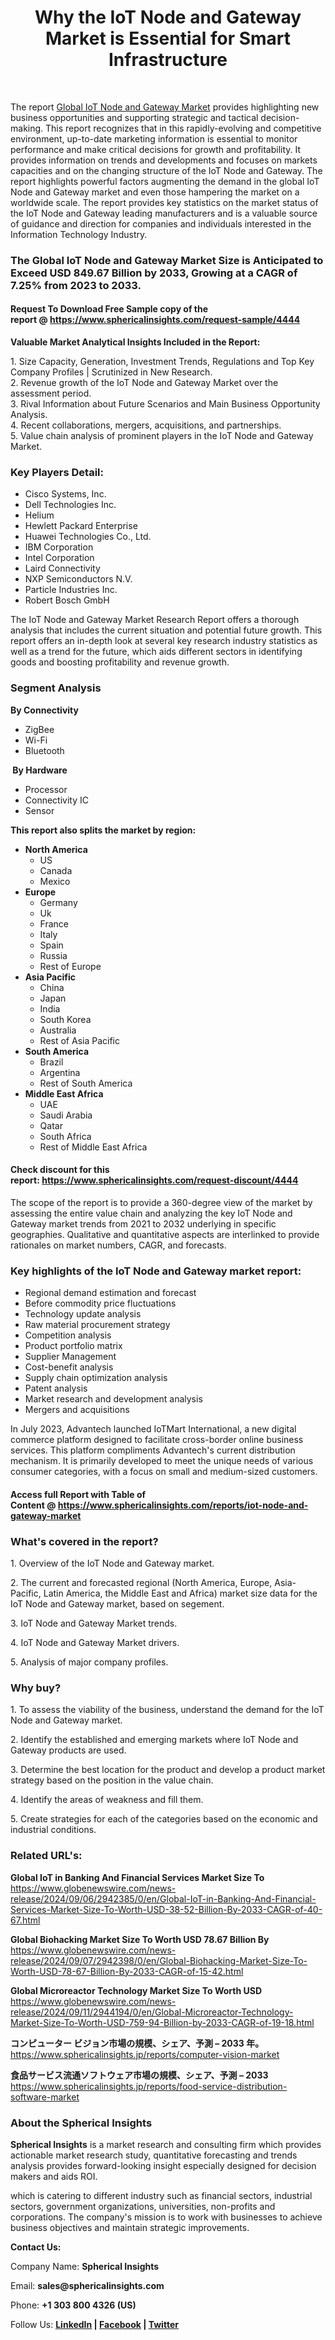 <h1 style="text-align: center;">Why the IoT Node and Gateway Market is Essential for Smart Infrastructure</h1>
<p>&nbsp;</p>
<p>The report&nbsp;<a href="https://www.sphericalinsights.com/reports/iot-node-and-gateway-market" target="_blank" rel="noopener noreferrer">Global IoT Node and Gateway Market</a>&nbsp;provides highlighting new business opportunities and supporting strategic and tactical decision-making. This report recognizes that in this rapidly-evolving and competitive environment, up-to-date marketing information is essential to monitor performance and make critical decisions for growth and profitability. It provides information on trends and developments and focuses on markets capacities and on the changing structure of the IoT Node and Gateway. The report highlights powerful factors augmenting the demand in the global IoT Node and Gateway market and even those hampering the market on a worldwide scale. The report provides key statistics on the market status of the IoT Node and Gateway leading manufacturers and is a valuable source of guidance and direction for companies and individuals interested in the Information Technology Industry.</p>
<h3>The Global IoT Node and Gateway Market Size is Anticipated to Exceed USD 849.67 Billion by 2033, Growing at a CAGR of 7.25% from 2023 to 2033.</h3>
<h4>Request To Download Free Sample copy of the report&nbsp;@&nbsp;<a href="https://www.sphericalinsights.com/request-sample/4444" target="_blank" rel="noopener noreferrer">https://www.sphericalinsights.com/request-sample/4444</a></h4>
<p><strong>Valuable Market Analytical Insights Included in the Report:</strong></p>
<p>1. Size Capacity, Generation, Investment Trends, Regulations and Top Key Company Profiles | Scrutinized in New Research.<br />2. Revenue growth of the IoT Node and Gateway Market over the assessment period.<br />3. Rival Information about Future Scenarios and Main Business Opportunity Analysis.<br />4. Recent collaborations, mergers, acquisitions, and partnerships.<br />5. Value chain analysis of prominent players in the IoT Node and Gateway Market.</p>
<h3><strong>Key Players Detail:</strong></h3>
<ul>
<li>Cisco Systems, Inc.</li>
<li>Dell Technologies Inc.</li>
<li>Helium</li>
<li>Hewlett Packard Enterprise</li>
<li>Huawei Technologies Co., Ltd.</li>
<li>IBM Corporation</li>
<li>Intel Corporation</li>
<li>Laird Connectivity</li>
<li>NXP Semiconductors N.V.</li>
<li>Particle Industries Inc.</li>
<li>Robert Bosch GmbH</li>
</ul>
<p>The IoT Node and Gateway Market Research Report offers a thorough analysis that includes the current situation and potential future growth. This report offers an in-depth look at several key research industry statistics as well as a trend for the future, which aids different sectors in identifying goods and boosting profitability and revenue growth.</p>
<h3><strong>Segment Analysis</strong></h3>
<p><strong>By Connectivity</strong></p>
<ul>
<li>ZigBee</li>
<li>Wi-Fi</li>
<li>Bluetooth</li>
</ul>
<p><strong>&nbsp;By Hardware</strong></p>
<ul>
<li>Processor</li>
<li>Connectivity IC</li>
<li>Sensor</li>
</ul>
<p><strong>This report also splits the market by region:</strong></p>
<ul>
<li><strong>North America</strong>
<ul>
<li>US</li>
<li>Canada</li>
<li>Mexico</li>
</ul>
</li>
<li><strong>Europe</strong>
<ul>
<li>Germany</li>
<li>Uk</li>
<li>France</li>
<li>Italy</li>
<li>Spain</li>
<li>Russia</li>
<li>Rest of Europe</li>
</ul>
</li>
<li><strong>Asia Pacific</strong>
<ul>
<li>China</li>
<li>Japan</li>
<li>India</li>
<li>South Korea</li>
<li>Australia</li>
<li>Rest of Asia Pacific</li>
</ul>
</li>
<li><strong>South America</strong>
<ul>
<li>Brazil</li>
<li>Argentina</li>
<li>Rest of South America</li>
</ul>
</li>
<li><strong>Middle East Africa</strong>
<ul>
<li>UAE</li>
<li>Saudi Arabia</li>
<li>Qatar</li>
<li>South Africa</li>
<li>Rest of Middle East Africa</li>
</ul>
</li>
</ul>
<h4>Check discount for this report:&nbsp;<a href="https://www.sphericalinsights.com/request-discount/4444" target="_blank" rel="noopener noreferrer">https://www.sphericalinsights.com/request-discount/4444</a></h4>
<p>The scope of the report is to provide a 360-degree view of the market by assessing the entire value chain and analyzing the key IoT Node and Gateway market trends from 2021 to 2032 underlying in specific geographies. Qualitative and quantitative aspects are interlinked to provide rationales on market numbers, CAGR, and forecasts.</p>
<h3><strong>Key highlights of the IoT Node and Gateway market report:</strong></h3>
<ul>
<li>Regional demand estimation and forecast</li>
<li>Before commodity price fluctuations</li>
<li>Technology update analysis</li>
<li>Raw material procurement strategy</li>
<li>Competition analysis</li>
<li>Product portfolio matrix</li>
<li>Supplier Management</li>
<li>Cost-benefit analysis</li>
<li>Supply chain optimization analysis</li>
<li>Patent analysis</li>
<li>Market research and development analysis</li>
<li>Mergers and acquisitions</li>
</ul>
<p>In July 2023, Advantech launched IoTMart International, a new digital commerce platform designed to facilitate cross-border online business services. This platform compliments Advantech's current distribution mechanism. It is primarily developed to meet the unique needs of various consumer categories, with a focus on small and medium-sized customers.</p>
<h4>Access full Report with Table of Content&nbsp;@&nbsp;<a href="https://www.sphericalinsights.com/reports/iot-node-and-gateway-market" target="_blank" rel="noopener noreferrer">https://www.sphericalinsights.com/reports/iot-node-and-gateway-market</a></h4>
<h3><strong>What's covered in the report?</strong></h3>
<p>1. Overview of the IoT Node and Gateway market.</p>
<p>2. The current and forecasted regional (North America, Europe, Asia-Pacific, Latin America, the Middle East and Africa) market size data for the IoT Node and Gateway market, based on segement.</p>
<p>3. IoT Node and Gateway Market trends.</p>
<p>4. IoT Node and Gateway Market drivers.</p>
<p>5. Analysis of major company profiles.</p>
<h3><strong>Why buy?</strong></h3>
<p>1. To assess the viability of the business, understand the demand for the IoT Node and Gateway market.</p>
<p>2. Identify the established and emerging markets where IoT Node and Gateway products are used.</p>
<p>3. Determine the best location for the product and develop a product market strategy based on the position in the value chain.</p>
<p>4. Identify the areas of weakness and fill them.</p>
<p>5. Create strategies for each of the categories based on the economic and industrial conditions.</p>
<h3><strong>Related URL's:</strong></h3>
<p><strong>Global IoT in Banking And Financial Services Market Size To</strong><br /><a href="https://www.globenewswire.com/news-release/2024/09/06/2942385/0/en/Global-IoT-in-Banking-And-Financial-Services-Market-Size-To-Worth-USD-38-52-Billion-By-2033-CAGR-of-40-67.html" rel="nofollow">https://www.globenewswire.com/news-release/2024/09/06/2942385/0/en/Global-IoT-in-Banking-And-Financial-Services-Market-Size-To-Worth-USD-38-52-Billion-By-2033-CAGR-of-40-67.html</a>&nbsp;</p>
<p><strong>Global Biohacking Market Size To Worth USD 78.67 Billion By</strong><br /><a href="https://www.globenewswire.com/news-release/2024/09/07/2942398/0/en/Global-Biohacking-Market-Size-To-Worth-USD-78-67-Billion-By-2033-CAGR-of-15-42.html" rel="nofollow">https://www.globenewswire.com/news-release/2024/09/07/2942398/0/en/Global-Biohacking-Market-Size-To-Worth-USD-78-67-Billion-By-2033-CAGR-of-15-42.html</a>&nbsp;</p>
<p><strong>Global Microreactor Technology Market Size To Worth USD</strong><br /><a href="https://www.globenewswire.com/news-release/2024/09/11/2944194/0/en/Global-Microreactor-Technology-Market-Size-To-Worth-USD-759-94-Billion-by-2033-CAGR-of-19-18.html" rel="nofollow">https://www.globenewswire.com/news-release/2024/09/11/2944194/0/en/Global-Microreactor-Technology-Market-Size-To-Worth-USD-759-94-Billion-by-2033-CAGR-of-19-18.html</a>&nbsp;</p>
<p><strong>コンピューター ビジョン市場の規模、シェア、予測 &ndash; 2033 年。</strong><br /><a href="https://www.sphericalinsights.jp/reports/computer-vision-market" rel="nofollow">https://www.sphericalinsights.jp/reports/computer-vision-market</a>&nbsp;</p>
<p><strong>食品サービス流通ソフトウェア市場の規模、シェア、予測 &ndash; 2033</strong><br /><a href="https://www.sphericalinsights.jp/reports/food-service-distribution-software-market" rel="nofollow">https://www.sphericalinsights.jp/reports/food-service-distribution-software-market</a>&nbsp;</p>
<h3><strong>About the Spherical Insights</strong></h3>
<p><strong>Spherical Insights</strong>&nbsp;is a market research and consulting firm which provides actionable market research study, quantitative forecasting and trends analysis provides forward-looking insight especially designed for decision makers and aids ROI.</p>
<p>which is catering to different industry such as financial sectors, industrial sectors, government organizations, universities, non-profits and corporations. The company's mission is to work with businesses to achieve business objectives and maintain strategic improvements.</p>
<p><strong>Contact Us:</strong></p>
<p>Company Name:&nbsp;<strong>Spherical Insights</strong></p>
<p>Email:&nbsp;<strong>sales@sphericalinsights.com</strong></p>
<p>Phone:&nbsp;<strong>+1 303 800 4326 (US)</strong></p>
<p>Follow Us:&nbsp;<strong><a href="https://www.linkedin.com/company/spherical-insight/" rel="nofollow"><u>LinkedIn</u></a>&nbsp;|&nbsp;<a href="https://www.facebook.com/sphericalinsights22" rel="nofollow"><u>Facebook</u></a>&nbsp;|&nbsp;<a href="https://twitter.com/SInsights_US" rel="nofollow"><u>Twitter</u></a></strong></p>
<p>&nbsp;</p>
<p>&nbsp;</p>
<p>&nbsp;</p>

